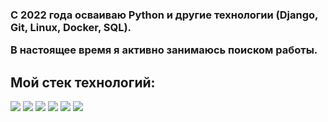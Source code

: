 <h3>
С 2022 года осваиваю Python и другие технологии (Django, Git, Linux, Docker, SQL). 

В настоящее время я активно занимаюсь поиском работы.
</h3>

## Мой стек технологий:

<img src="https://img.shields.io/badge/Python-black?style=for-the-badge&logo=Python&logoColor=White"/>                                                                <img src="https://img.shields.io/badge/Django-black?style=for-the-badge&logo=Django&logoColor=092E20"/>                                                                   <img src="https://img.shields.io/badge/Git-black?style=for-the-badge&logo=Git&logoColor=F05032"/>                                                                          <img src="https://img.shields.io/badge/HTML5-black?style=for-the-badge&logo=HTML5&logoColor=E34F26"/>
    <img src="https://img.shields.io/badge/SQLite-black?style=for-the-badge&logo=SQLite&logoColor=blue">
     <img src="https://img.shields.io/badge/Docker-black?style=for-the-badge&logo=Docker&logoColor=white">
